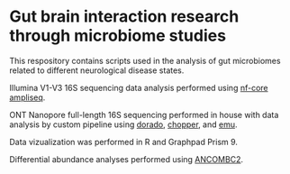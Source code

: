 # Gut brain interaction research through microbiome studies
This respository contains scripts used in the analysis of gut microbiomes related to different neurological disease states.

Illumina V1-V3 16S sequencing data analysis performed using [nf-core ampliseq](https://github.com/nf-core/ampliseq).

ONT Nanopore full-length 16S sequencing performed in house with data analysis by custom pipeline using [dorado](https://github.com/nanoporetech/dorado), [chopper](https://github.com/wdecoster/chopper), and [emu](https://gitlab.com/treangenlab/emu).

Data vizualization was performed in R and Graphpad Prism 9.

Differential abundance analyses performed using [ANCOMBC2](https://github.com/FrederickHuangLin/ANCOMBC).


